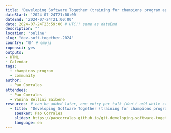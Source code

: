 ```yaml
---
title: 'Developing Software Together (training for champions program applicants)'
dateStart: '2024-07-24T21:00:00'
dateEnd: '2024-07-24T21:00:00'
date: 2024-07-24T23:59:00 # UTC!! same as dateEnd
description: ""
location: 'online'
slug: "dev-soft-together-2024"
country: "🌐" # emoji
ropensci: yes
outputs: 
- HTML
- Calendar 
tags: 
  - champions program
  - community
author:
  - Pao Corrales
attendees:
  - Pao Corrales
  - Yanina Bellini Saibene
resources: # can be added later, one entry per talk (don't add while still empty, add once there are resources)
  - title: "Developing Software Together (training for champions program applicants)"
    speaker: Pao Corrales
    slides: https://paocorrales.github.io/git-developing-software-together/
    language: en
---
```



